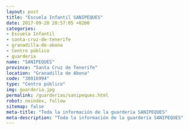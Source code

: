```yaml
---
layout: post
title: "Escuela Infantil SANIPEQUES"
date: 2017-09-20 20:57:05 +0200
categories:
- Escuela Infantil
- santa-cruz-de-tenerife
- granadilla-de-abona
- Centro público
- guarderia
name: "SANIPEQUES"
province: "Santa Cruz de Tenerife"
location: "Granadilla de Abona"
code: "38016994"
type: "Centro público"
img: guarderia.jpg
permalink: /guarderias/sanipeques.html
robot: noindex, follow
sitemap: false
meta-title: "Toda la información de la guardería SANIPEQUES"
meta-description: "Toda la información de la guardería SANIPEQUES"
---
```

